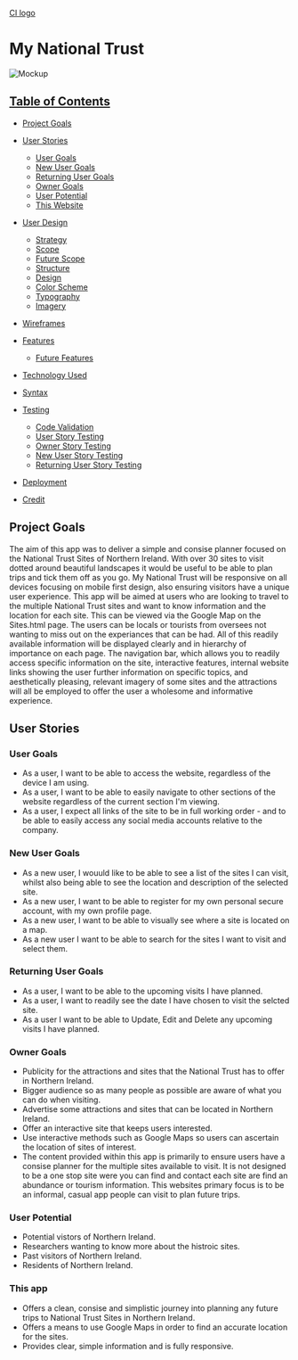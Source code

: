 [CI logo](https://codeinstitute.s3.amazonaws.com/fullstack/ci_logo_small.png)

# My National Trust

![Mockup](#)

## [Table of Contents]()
- [Project Goals](#Project-goals)

- [User Stories](#User-Stories)
  - [User Goals](#User-Goals)
  - [New User Goals](#New-User-Goals)
  - [Returning User Goals](#Returning-User-Goals)
  - [Owner Goals](#Owner-Goals)
  - [User Potential](#User-Potential)
  - [This Website](#This-Website)

- [User Design](#User-Design)
  - [Strategy](#Strategy)
  - [Scope](#Scope)
  - [Future Scope](#Future-Scope)
  - [Structure](#Structure)
  - [Design](#Design)
  - [Color Scheme](#Color-Scheme)
  - [Typography](#Typograpghy)
  - [Imagery](#Imagery)

- [Wireframes](#Wireframes)
- [Features](#Features)
  - [Future Features](#Future-Features)
- [Technology Used](#Technology-Used)
- [Syntax](#Syntax)
- [Testing](#Testing)
  - [Code Validation](#Code-Validation)
  - [User Story Testing](#user-stories-testing)
  - [Owner Story Testing](#owner-stories-testing)
  - [New User Story Testing](#new-user-stories-testing)
  - [Returning User Story Testing](#returning-user-stories-testing)

- [Deployment](#Deployment)
- [Credit](#credits)


## Project Goals
The aim of this app was to deliver a simple and consise planner focused on the National Trust Sites of Northern Ireland. With over 30 sites to visit dotted around beautiful landscapes it would be useful to be able to plan trips and tick them off as you go. 
My National Trust will be responsive on all devices focusing on mobile first design, also ensuring visitors have a unique user experience. 
This app will be aimed at users who are looking to travel to the multiple National Trust sites and want to know information and the location for each site. This can be viewed via the Google Map on the Sites.html page. The users can be locals or tourists from oversees not wanting to miss out on the experiances that can be had. 
All of this readily available information will be displayed clearly and in hierarchy of importance on each page. 
The navigation bar, which allows you to readily access specific information on the site, interactive features, internal website links showing the user further information on specific topics, and aesthetically pleasing, 
relevant imagery of some sites and the attractions will all be employed to offer the user a wholesome and informative experience. 

## User Stories

### User Goals

* As a user, I want to be able to access the website, regardless of the device I am using.
* As a user, I want to be able to easily navigate to other sections of the website regardless of the current section I'm viewing.
* As a user, I expect all links of the site to be in full working order - and to be able to easily access any social media accounts relative to the company.

### New User Goals

* As a new user, I wouuld like to be able to see a list of the sites I can visit, whilst also being able to see the location and description of the selected site.
* As a new user, I want to be able to register for my own personal secure account, with my own profile page.
* As a new user, I want to be able to visually see where a site is located on a map.
* As a new user I want to be able to search for the sites I want to visit and select them.


### Returning User Goals
* As a user, I want to be able to the upcoming visits I have planned.
* As a user, I want to readily see the date I have chosen to visit the selcted site.
* As a user I want to be able to Update, Edit and Delete any upcoming visits I have planned. 

### Owner Goals
* Publicity for the attractions and sites that the National Trust has to offer in Northern Ireland. 
* Bigger audience so as many people as possible are aware of what you can do when visiting.
* Advertise some attractions and sites that can be located in Northern Ireland.
* Offer an interactive site that keeps users interested.
* Use interactive methods such as Google Maps so users can ascertain the location of sites of interest.
* The content provided within this app is primarily to ensure users have a consise planner for the multiple sites available to visit. It is not designed to be a one stop site were you can find and contact each site are find an abundance or tourism information.
This websites primary focus is to be an informal, casual app people can visit to plan future trips.

### User Potential
* Potential vistors of Northern Ireland.
* Researchers wanting to know more about the histroic sites. 
* Past visitors of Northern Ireland.
* Residents of Northern Ireland.  


### This app
* Offers a clean, consise and simplistic journey into planning any future trips to National Trust Sites in Northern Ireland.
* Offers a means to use Google Maps in order to find an accurate location for the sites.
* Provides clear, simple information and is fully responsive.
